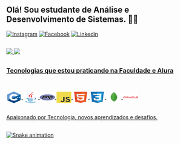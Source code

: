 ## Olá! Sou estudante de Análise e Desenvolvimento de Sistemas. 🧑‍💻

[![Instagram](https://img.shields.io/badge/Instagram-E4405F?style=for-the-badge&logo=instagram&logoColor=white)](https://www.instagram.com/luizeduardo_fr/)
[![Facebook](https://img.shields.io/badge/Facebook-1877F2?style=for-the-badge&logo=facebook&logoColor=white)](https://www.facebook.com/du.francodarocha/)
[![Linkedin](https://img.shields.io/badge/LinkedIn-0077B5?style=for-the-badge&logo=linkedin&logoColor=white)](https://www.linkedin.com/in/luizeduardofr)
## 

<div>
  <a href="https://github.com/luizeduardofr">
    <img height="180em" src="https://github-readme-stats.vercel.app/api?username=luizeduardofr&show_icons=true&theme=dracula&include_all_comits=true&count_private=true"/>
    <img height="180em" src="https://github-readme-stats.vercel.app/api/top-langs/?username=luizeduardofr&layout=compact&langs_count=16&theme=dracula"/>
</div>
    
##

### Tecnologias que estou praticando na Faculdade e Alura
##

<div style="display: inline_block"><br>
  <img align="center" alt="Du-C++" height="30" width="40" src="https://raw.githubusercontent.com/devicons/devicon/master/icons/cplusplus/cplusplus-original.svg">
  <img align="center" alt="Du-Java" height="30" width="40" src="https://raw.githubusercontent.com/devicons/devicon/master/icons/java/java-original.svg">
  <img align="center" alt="Du-PHP" height="30" width="40" src="https://raw.githubusercontent.com/devicons/devicon/master/icons/php/php-original.svg">
  <img align="center" alt="Du-JS" height="30" width="40" src="https://raw.githubusercontent.com/devicons/devicon/master/icons/javascript/javascript-original.svg">
  <img align="center" alt="Du-HTML" height="30" width="40" src="https://raw.githubusercontent.com/devicons/devicon/master/icons/html5/html5-original.svg">
  <img align="center" alt="Du-CSS" height="30" width="40" src="https://raw.githubusercontent.com/devicons/devicon/master/icons/css3/css3-original.svg">
  <img align="center" alt="Du-Mongo" height="30" width="40" src="https://raw.githubusercontent.com/devicons/devicon/master/icons/mongodb/mongodb-original.svg">
  <img align="center" alt="Du-Oracle" height="30" width="40" src="https://raw.githubusercontent.com/devicons/devicon/master/icons/oracle/oracle-original.svg">
</div>

##

Apaixonado por Tecnologia, novos aprendizados e desafios.

## 

![Snake animation](https://github.com/luizeduardofr/luizeduardofr/blob/output/github-contribution-grid-snake.svg)
